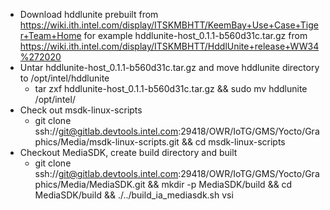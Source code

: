 - Download hddlunite prebuilt from https://wiki.ith.intel.com/display/ITSKMBHTT/KeemBay+Use+Case+Tiger+Team+Home for example hddlunite-host_0.1.1-b560d31c.tar.gz from https://wiki.ith.intel.com/display/ITSKMBHTT/HddlUnite+release+WW34%272020
- Untar hddlunite-host_0.1.1-b560d31c.tar.gz and move hddlunite directory to /opt/intel/hddlunite
    - tar zxf hddlunite-host_0.1.1-b560d31c.tar.gz && sudo mv hddlunite /opt/intel/
- Check out msdk-linux-scripts
    - git clone ssh://git@gitlab.devtools.intel.com:29418/OWR/IoTG/GMS/Yocto/Graphics/Media/msdk-linux-scripts.git && cd msdk-linux-scripts
- Checkout MediaSDK, create build directory and built
    - git clone ssh://git@gitlab.devtools.intel.com:29418/OWR/IoTG/GMS/Yocto/Graphics/Media/MediaSDK.git && mkdir -p MediaSDK/build && cd MediaSDK/build && ./../build_ia_mediasdk.sh vsi